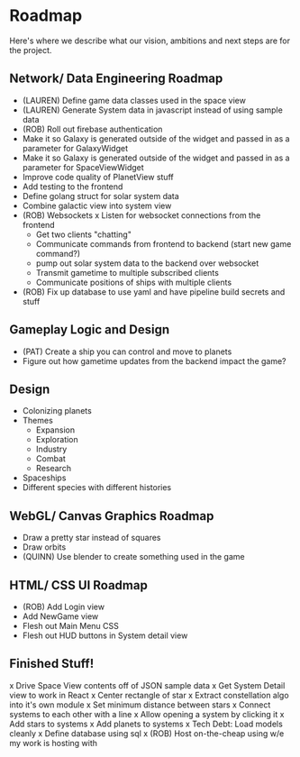# Roadmap

Here's where we describe what our vision, ambitions and next steps are for the project.

## Network/ Data Engineering Roadmap
- (LAUREN) Define game data classes used in the space view
- (LAUREN) Generate System data in javascript instead of using sample data
- (ROB) Roll out firebase authentication
- Make it so Galaxy is generated outside of the widget and passed in as a parameter for GalaxyWidget
- Make it so Galaxy is generated outside of the widget and passed in as a parameter for SpaceViewWidget
- Improve code quality of PlanetView stuff
- Add testing to the frontend
- Define golang struct for solar system data
- Combine galactic view into system view
- (ROB) Websockets
  x Listen for websocket connections from the frontend
  - Get two clients "chatting"
  - Communicate commands from frontend to backend (start new game command?)
  - pump out solar system data to the backend over websocket
  - Transmit gametime to multiple subscribed clients
  - Communicate positions of ships with multiple clients
- (ROB) Fix up database to use yaml and have pipeline build secrets and stuff


## Gameplay Logic and Design
- (PAT) Create a ship you can control and move to planets
- Figure out how gametime updates from the backend impact the game?


## Design
- Colonizing planets
- Themes
  - Expansion
  - Exploration
  - Industry
  - Combat
  - Research
- Spaceships
- Different species with different histories


## WebGL/ Canvas Graphics Roadmap
- Draw a pretty star instead of squares
- Draw orbits
- (QUINN) Use blender to create something used in the game


## HTML/ CSS UI Roadmap
- (ROB) Add Login view
- Add NewGame view
- Flesh out Main Menu CSS
- Flesh out HUD buttons in System detail view


## Finished Stuff!
x Drive Space View contents off of JSON sample data
x Get System Detail view to work in React
x Center rectangle of star
x Extract constellation algo into it's own module
x Set minimum distance between stars
x Connect systems to each other with a line
x Allow opening a system by clicking it
x Add stars to systems
x Add planets to systems
x Tech Debt: Load models cleanly
x Define database using sql
x (ROB) Host on-the-cheap using w/e my work is hosting with
